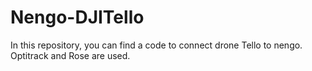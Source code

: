# Nengo-DJITello
In this repository, you can find a code to connect drone Tello to nengo. Optitrack and Rose are used.
